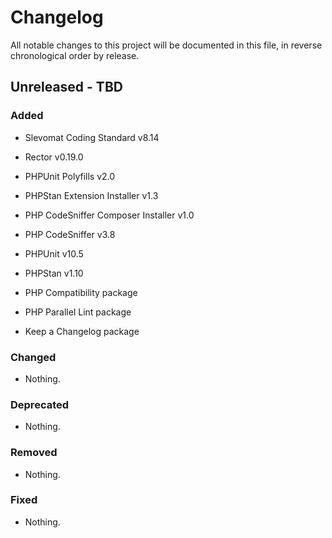 # Changelog

All notable changes to this project will be documented in this file, in reverse chronological order by release.

## Unreleased - TBD

### Added

- Slevomat Coding Standard v8.14

- Rector v0.19.0

- PHPUnit Polyfills v2.0

- PHPStan Extension Installer v1.3

- PHP CodeSniffer Composer Installer v1.0

- PHP CodeSniffer v3.8

- PHPUnit v10.5

- PHPStan v1.10

- PHP Compatibility package

- PHP Parallel Lint package

- Keep a Changelog package

### Changed

- Nothing.

### Deprecated

- Nothing.

### Removed

- Nothing.

### Fixed

- Nothing.
